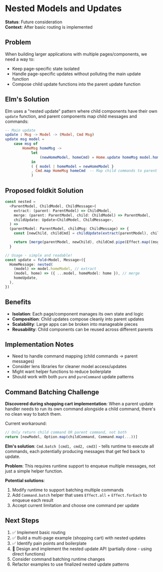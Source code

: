 # Nested Models and Updates

**Status**: Future consideration  
**Context**: After basic routing is implemented

## Problem

When building larger applications with multiple pages/components, we need a way to:

- Keep page-specific state isolated
- Handle page-specific updates without polluting the main update function
- Compose child update functions into the parent update function

## Elm's Solution

Elm uses a "nested update" pattern where child components have their own `update` function, and parent components map child messages and commands:

```elm
-- Main update
update : Msg -> Model -> (Model, Cmd Msg)
update msg model =
    case msg of
        HomeMsg homeMsg ->
            let
                (newHomeModel, homeCmd) = Home.update homeMsg model.homeModel
            in
            ( { model | homeModel = newHomeModel }
            , Cmd.map HomeMsg homeCmd  -- Map child commands to parent messages
            )
```

## Proposed foldkit Solution

```typescript
const nested =
  <ParentModel, ChildModel, ChildMessage>(
    extract: (parent: ParentModel) => ChildModel,
    merge: (parent: ParentModel, child: ChildModel) => ParentModel,
    childUpdate: Update<ChildModel, ChildMessage>,
  ) =>
  (parentModel: ParentModel, childMsg: ChildMessage) => {
    const [newChild, childCmd] = childUpdate(extract(parentModel), childMsg)

    return [merge(parentModel, newChild), childCmd.pipe(Effect.map((msg) => ParentMsg(msg)))]
  }

// Usage - simple and readable!
const update = fold<Model, Message>({
  HomeMessage: nested(
    (model) => model.homeModel, // extract
    (model, home) => ({ ...model, homeModel: home }), // merge
    homeUpdate,
  ),
})
```

## Benefits

- **Isolation**: Each page/component manages its own state and logic
- **Composition**: Child updates compose cleanly into parent updates
- **Scalability**: Large apps can be broken into manageable pieces
- **Reusability**: Child components can be reused across different parents

## Implementation Notes

- Need to handle command mapping (child commands → parent messages)
- Consider lens libraries for cleaner model access/updates
- Might want helper functions to reduce boilerplate
- Should work with both `pure` and `pureCommand` update patterns

## Command Batching Challenge

**Discovered during shopping cart implementation**: When a parent update handler needs to run its own command alongside a child command, there's no clean way to batch them.

Current workaround:

```typescript
// Only return child command OR parent command, not both
return [newModel, Option.map(childCommand, Command.map(...))]
```

**Elm's solution**: `Cmd.batch [cmd1, cmd2, cmd3]` - tells runtime to execute all commands, each potentially producing messages that get fed back to update.

**Problem**: This requires runtime support to enqueue multiple messages, not just a simple helper function.

**Potential solutions**:

1. Modify runtime to support batching multiple commands
2. Add `Command.batch` helper that uses `Effect.all` + `Effect.forEach` to enqueue each result
3. Accept current limitation and choose one command per update

## Next Steps

1. ✅ Implement basic routing
2. ✅ Build a multi-page example (shopping cart) with nested updates
3. ✅ Identify pain points and boilerplate
4. 🚧 Design and implement the nested update API (partially done - using direct functions)
5. Consider command batching runtime changes
6. Refactor examples to use finalized nested update patterns
